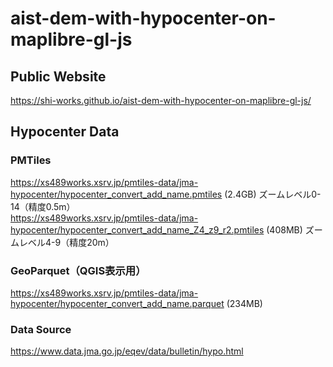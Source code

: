 # aist-dem-with-hypocenter-on-maplibre-gl-js
## Public Website
https://shi-works.github.io/aist-dem-with-hypocenter-on-maplibre-gl-js/

## Hypocenter Data
### PMTiles
https://xs489works.xsrv.jp/pmtiles-data/jma-hypocenter/hypocenter_convert_add_name.pmtiles (2.4GB) ズームレベル0-14（精度0.5m）  
https://xs489works.xsrv.jp/pmtiles-data/jma-hypocenter/hypocenter_convert_add_name_Z4_z9_r2.pmtiles (408MB) ズームレベル4-9（精度20m）

### GeoParquet（QGIS表示用）
https://xs489works.xsrv.jp/pmtiles-data/jma-hypocenter/hypocenter_convert_add_name.parquet (234MB)

### Data Source
https://www.data.jma.go.jp/eqev/data/bulletin/hypo.html
